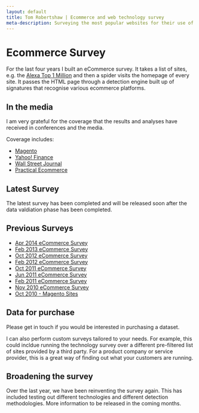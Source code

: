 ```yaml
---
layout: default
title: Tom Robertshaw | Ecommerce and web technology survey
meta-description: Surveying the most popular websites for their use of ecommerce and other web technologies.  Providing site information and trend analyis.
---
```


# Ecommerce Survey


For the last four years I built an eCommerce survey.  It takes a list of sites, e.g. the [Alexa Top 1 Million](http://www.alexa.com/topsites) and then a spider visits the homepage of every site.  It passes the HTML page through a detection engine built up of signatures that recognise various ecommerce platforms.

## In the media

I am very grateful for the coverage that the results and analyses have received in conferences and the media. 

Coverage includes:

- [Magento](http://magento.com/blog/magento-news/magento-leading-ecommerce-platform-alexas-top-1m-sites#.U0l7Na2iBYg)
- [Yahoo! Finance](http://finance.yahoo.com/news/magento-delivers-strong-momentum-key-070100656.html)
- [Wall Street Journal](http://online.wsj.com/article/PR-CO-20130410-911828.html)
- [Practical Ecommerce](http://www.practicalecommerce.com/columns/open-source-ecommerce/10999-Biggest-eCommerce-Gainers-and-Losers-in-World-s-Top-1-Million-Websites)

## Latest Survey

The latest survey has been completed and will be released soon after the data valdiation phase has been completed.

## Previous Surveys

- [Apr 2014 eCommerce Survey](/2014/04/april-2014-ecommerce-survey/)
- [Feb 2013 eCommerce Survey](/2013/03/feb-2013-ecommerce-survey/)
- [Oct 2012 eCommerce Survey](/2012/11/october-2012-ecommerce-survey/)
- [Feb 2012 eCommerce Survey](/2012/02/feb-2012-ecommerce-survey/)
- [Oct 2011 eCommerce Survey](/2011/10/oct-2011-ecommerce-survey/)
- [Jun 2011 eCommerce Survey](/2011/06/june-2011-ecommerce-survey/)
- [Feb 2011 eCommerce Survey](/2011/02/magento-extends-lead-in-ecommerce-survey-february-2011/)
- [Nov 2010 eCommerce Survey](/2010/11/magento-tops-ecommerce-market-share-november-2010/)
- [Oct 2010 - Magento Sites](/2010/10/3262-magento-sites-in-the-alexa-top-1-million/)


## Data for purchase

Please get in touch if you would be interested in purchasing a dataset. 

I can also perform custom surveys tailored to your needs.  For example, this could incldue running the technology survey over a different pre-filtered list of sites provided by a third party.  For a product company or service provider, this is a great way of finding out what your customers are running. 

## Broadening the survey

Over the last year, we have been reinventing the survey again.  This has included testing out different technologies and different detection methodologies.  More information to be released in the coming months.



